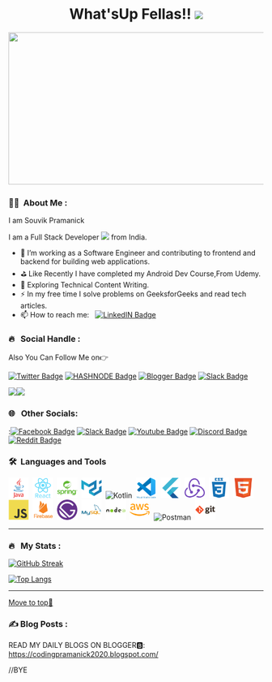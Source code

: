 
<h1 align="center">What'sUp Fellas!! <img src="https://media.giphy.com/media/hvRJCLFzcasrR4ia7z/giphy.gif" width="40"></h1>

<p align="center"><img src="https://media.giphy.com/media/dWesBcTLavkZuG35MI/giphy.gif" width="600" height="300"  /></p>

### :woman_technologist: &nbsp;About Me :

I am Souvik Pramanick

I am a Full Stack Developer <img src="https://media.giphy.com/media/WUlplcMpOCEmTGBtBW/giphy.gif" width="30"> from India.

- 🔭 I’m working as a Software Engineer and contributing to frontend and backend for building web applications.
- ⛳ Like Recently I have completed my Android Dev Course,From Udemy.
- 🌱 Exploring Technical Content Writing.
- ⚡ In my free time I solve problems on GeeksforGeeks and read tech articles.
- 📫 How to reach me: &nbsp; [![LinkedIN Badge](https://img.shields.io/badge/-RockingSNP-blue?style=flat&logo=Linkedin&logoColor=white)](https://www.linkedin.com/in/souvik-p-117647218/)

### 🔥 &nbsp; Social Handle :
Also You Can Follow Me on👉

[![Twitter Badge](https://img.shields.io/badge/-SouvikPramanick-blue?style=flat&logo=Twitter&logoColor=white)](https://twitter.com/SouvikP74860962)
[![HASHNODE Badge](https://img.shields.io/badge/-TechNotes-white?style=flat&logo=Hashnode&logoColor=darkblue)](https://hashnode.com/@RockingSNP)
[![Blogger Badge](https://img.shields.io/badge/-&_Read-white?style=flat&logo=Blogger&logoColor=orange)](https://codingpramanick2020.blogspot.com/)
[![Slack Badge](https://img.shields.io/badge/-RockingSNP-white?style=flat&logo=Slack&logoColor=blue)](https://discordapp.com/users/779638859679268884)

<a href="https://www.twitter.com/SouvikP74860962" target="_blank" rel="noreferrer"><img
src="https://img.shields.io/twitter/follow/Souvik?logo=twitter&style=for-the-badge&color=0891b2&labelColor=1c1917"
/></a><a href="https://www.github.com/RockingSNP" target="_blank" rel="noreferrer"><img
src="https://img.shields.io/github/followers/RockingSNP?logo=github&style=for-the-badge&color=0891b2&labelColor=1c1917" /></a>

### 🌐 &nbsp; Other Socials:

:[![Facebook Badge](https://img.shields.io/badge/-RockingSNP-blue?style=flat&logo=Facebook&logoColor=white)](https://www.facebook.com/RockingSNP/)
[![Slack Badge](https://img.shields.io/badge/-RockingSNP-white?style=flat&logo=Slack&logoColor=blue)](https://discordapp.com/users/779638859679268884)
[![Youtube Badge](https://img.shields.io/badge/-Watch-white?style=flat&logo=Youtube&logoColor=crimson)](https://youtube.com/@souvikpramanick1549)
[![Discord Badge](https://img.shields.io/badge/-SouvikPlays-darkviolet?style=flat&logo=Discord&logoColor=white)](https://discordapp.com/users/779638859679268884)[![Reddit Badge](https://img.shields.io/badge/-Askmeanything-white?style=flat&logo=reddit&logoColor=red)](https://www.reddit.com/user/PramanickSouvik)

<p>

### 🛠 &nbsp;Languages and Tools 
<img src="https://github.com/devicons/devicon/blob/master/icons/java/java-original-wordmark.svg" title="Java" alt="Java" width="40" height="40"/>&nbsp;
<img src="https://github.com/devicons/devicon/blob/master/icons/react/react-original-wordmark.svg" title="React" alt="React" width="40" height="40"/>&nbsp;
<img src="https://github.com/devicons/devicon/blob/master/icons/spring/spring-original-wordmark.svg" title="Spring" alt="Spring" width="40" height="40"/>&nbsp;
<img src="https://github.com/devicons/devicon/blob/master/icons/materialui/materialui-original.svg" title="Material UI" alt="Material UI" width="40" height="40"/>&nbsp;
<img src="https://upload.wikimedia.org/wikipedia/commons/thumb/0/06/Kotlin_Icon.svg/2048px-Kotlin_Icon.svg.png" title="Kotlin" alt="Kotlin" width="40" height="40"/>&nbsp;
<img src="https://github.com/devicons/devicon/blob/master/icons/vscode/vscode-original-wordmark.svg" title="VsCode" alt="Vscode" width="40" height="40"/>&nbsp;
<img src="https://github.com/devicons/devicon/blob/master/icons/flutter/flutter-original.svg" title="Flutter" alt="Flutter" width="40" height="40"/>&nbsp;
<img src="https://github.com/devicons/devicon/blob/master/icons/redux/redux-original.svg" title="Redux" alt="Redux " width="40" height="40"/>&nbsp;
<img src="https://github.com/devicons/devicon/blob/master/icons/css3/css3-plain-wordmark.svg"  title="CSS3" alt="CSS" width="40" height="40"/>&nbsp;
<img src="https://github.com/devicons/devicon/blob/master/icons/html5/html5-original.svg" title="HTML5" alt="HTML" width="40" height="40"/>&nbsp;
<img src="https://github.com/devicons/devicon/blob/master/icons/javascript/javascript-original.svg" title="JavaScript" alt="JavaScript" width="40" height="40"/>&nbsp;
<img src="https://github.com/devicons/devicon/blob/master/icons/firebase/firebase-plain-wordmark.svg" title="Firebase" alt="Firebase" width="40" height="40"/>&nbsp;
<img src="https://github.com/devicons/devicon/blob/master/icons/gatsby/gatsby-original.svg" title="Gatsby"  alt="Gatsby" width="40" height="40"/>&nbsp;
<img src="https://github.com/devicons/devicon/blob/master/icons/mysql/mysql-original-wordmark.svg" title="MySQL"  alt="MySQL" width="40" height="40"/>&nbsp;
<img src="https://github.com/devicons/devicon/blob/master/icons/nodejs/nodejs-original-wordmark.svg" title="NodeJS" alt="NodeJS" width="40" height="40"/>&nbsp;
<img src="https://github.com/devicons/devicon/blob/master/icons/amazonwebservices/amazonwebservices-plain-wordmark.svg" title="AWS" alt="AWS" width="40" height="40"/>&nbsp;
<img src="https://www.vectorlogo.zone/logos/getpostman/getpostman-icon.svg" title="Postman"  alt="Postman" width="40" height="40"/>&nbsp;
<img src="https://github.com/devicons/devicon/blob/master/icons/git/git-original-wordmark.svg" title="Git" alt="Git" width="40" height="40"/>&nbsp;
</p>

---

### 🔥 &nbsp; My Stats :
[![GitHub Streak](http://github-readme-streak-stats.herokuapp.com?user=RockingSNP&theme=dark&background=000000)](https://git.io/streak-stats)

[![Top Langs](https://github-readme-stats.vercel.app/api/top-langs/?username=RockingSNP&layout=compact&theme=vision-friendly-dark)](https://github.com/anuraghazra/github-readme-stats)

---
<a href="#" class="scrollUpButton">Move to top🔼</a>


### ✍️ Blog Posts : 
<!-- BLOG-POST-LIST:START -->
READ MY DAILY BLOGS ON BLOGGER🅱️: https://codingpramanick2020.blogspot.com/
<!-- BLOG-POST-LIST:END -->
//BYE
